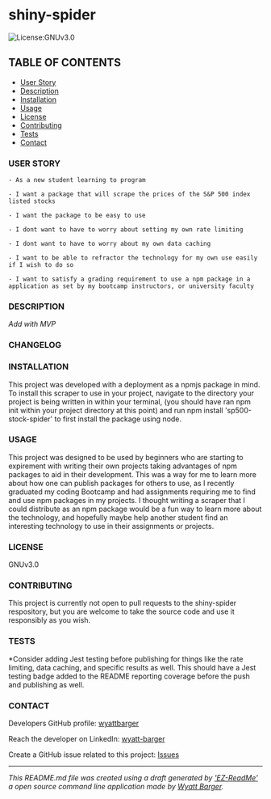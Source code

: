 # shiny-spider

![License:GNUv3.0](https://img.shields.io/badge/License-GNUv3.0-green.svg)




## TABLE OF CONTENTS
- [User Story](#user-story)
- [Description](#description)
- [Installation](#installation)
- [Usage](#usage)
- [License](#license)
- [Contributing](#contributing)
- [Tests](#tests)
- [Contact](#contact)

### USER STORY

`- As a new student learning to program`

`- I want a package that will scrape the prices of the S&P 500 index listed stocks` 

`- I want the package to be easy to use`

`- I dont want to have to worry about setting my own rate limiting`

`- I dont want to have to worry about my own data caching`

`- I want to be able to refractor the technology for my own use easily if I wish to do so`

`- I want to satisfy a grading requirement to use a npm package in a application as set by my bootcamp instructors, or university faculty `

### DESCRIPTION
*Add with MVP*


### CHANGELOG


### INSTALLATION


This project was developed with a deployment as a npmjs package in mind. To install this scraper to use in your project, navigate to the directory your project is being written in within your terminal, (you should have ran npm init within your project directory at this point) and run npm install 'sp500-stock-spider' to first install the package using node.

### USAGE


This project was designed to be used by beginners who are starting to expirement with writing their own projects taking advantages of npm packages to aid in their development. This was a way for me to learn more about how one can publish packages for others to use, as I recently graduated my coding Bootcamp and had assignments requiring me to find and use npm packages in my projects. I thought writing a scraper that I could distribute as an npm package would be a fun way to learn more about the technology, and hopefully maybe help another student find an interesting technology to use in their assignments or projects.

### LICENSE


GNUv3.0

### CONTRIBUTING


This project is currently not open to pull requests to the shiny-spider respository, but you are welcome to take the source code and use it responsibly as you wish.

### TESTS


*Consider adding Jest testing before publishing for things like the rate limiting, data caching, and specific results as well. This should have a Jest testing badge added to the README reporting coverage before the push and publishing as well.

### CONTACT

Developers GitHub profile:
[wyattbarger](https://github.com/wyattbarger)

Reach the developer on LinkedIn: [wyatt-barger](https://www.linkedin.com/in/wyatt-barger/)

Create a GitHub issue related to this project: [Issues](https://github.com/wyattbarger/shiny-spider/issues)



----------------------------

*This README.md file was created using a draft generated by ['EZ-ReadMe'](https://github.com/wyattbarger/ez-rd-me) a open source command line application made by [Wyatt Barger](https://github.com/wyattbarger).*
